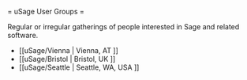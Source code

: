 = uSage User Groups =

Regular or irregular gatherings of people interested in Sage and related software.

* [[uSage/Vienna | Vienna, AT ]]
* [[uSage/Bristol | Bristol, UK ]]
* [[uSage/Seattle | Seattle, WA, USA ]]

